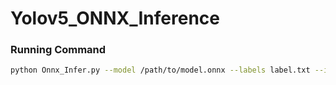 # Yolov5_ONNX_Inference 

### Running Command
```bash 
python Onnx_Infer.py --model /path/to/model.onnx --labels label.txt --input-dir /path/to/images --output-dir /path/to/output/images

